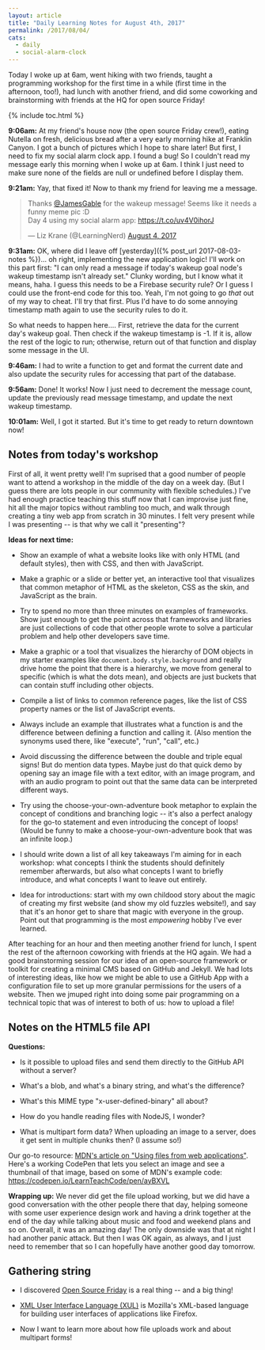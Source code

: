 ```yaml
---
layout: article
title: "Daily Learning Notes for August 4th, 2017"
permalink: /2017/08/04/
cats:
  - daily
  - social-alarm-clock
---
```


Today I woke up at 6am, went hiking with two friends, taught a programming workshop for the first time in a while (first time in the afternoon, too!), had lunch with another friend, and did some coworking and brainstorming with friends at the HQ for open source Friday!

{% include toc.html %}

**9:06am:** At my friend's house now (the open source Friday crew!), eating Nutella on fresh, delicious bread after a very early morning hike at Franklin Canyon. I got a bunch of pictures which I hope to share later! But first, I need to fix my social alarm clock app. I found a bug! So I couldn't read my message early this morning when I woke up at 6am. I think I just need to make sure none of the fields are null or undefined before I display them.

**9:21am:** Yay, that fixed it! Now to thank my friend for leaving me a message.

<blockquote class="twitter-tweet" data-lang="en"><p lang="en" dir="ltr">Thanks <a href="https://twitter.com/JamesGable">@JamesGable</a> for the wakeup message! Seems like it needs a funny meme pic :D<br> Day 4 using my social alarm app: <a href="https://t.co/uv4V0ihorJ">https://t.co/uv4V0ihorJ</a></p>&mdash; Liz Krane (@LearningNerd) <a href="https://twitter.com/LearningNerd/status/893509216513662977">August 4, 2017</a></blockquote>
<script async src="//platform.twitter.com/widgets.js" charset="utf-8"></script>

**9:31am:** OK, where did I leave off [yesterday]({% post_url 2017-08-03-notes %})... oh right, implementing the new application logic! I'll work on this part first: "I can only read a message if today's wakeup goal node's wakeup timestamp isn't already set." Clunky wording, but I know what it means, haha. I guess this needs to be a Firebase security rule? Or I guess I could use the front-end code for this too. Yeah, I'm not going to go *that* out of my way to cheat. I'll try that first. Plus I'd have to do some annoying timestamp math again to use the security rules to do it.

So what needs to happen here.... First, retrieve the data for the current day's wakeup goal. Then check if the wakeup timestamp is -1. If it is, allow the rest of the logic to run; otherwise, return out of that function and display some message in the UI.

**9:46am:** I had to write a function to get and format the current date and also update the security rules for accessing that part of the database. 

**9:56am:** Done! It works! Now I just need to decrement the message count, update the previously read message timestamp, and update the next wakeup timestamp.

**10:01am:** Well, I got it started. But it's time to get ready to return downtown now!


## Notes from today's workshop

First of all, it went pretty well! I'm suprised that a good number of people want to attend a workshop in the middle of the day on a week day. (But I guess there are lots people in our community with flexible schedules.) I've had enough practice teaching this stuff now that I can improvise just fine, hit all the major topics without rambling too much, and walk through creating a tiny web app from scratch in 30 minutes. I felt very present while I was presenting -- is that why we call it "presenting"?

**Ideas for next time:**

  - Show an example of what a website looks like with only HTML (and default styles), then with CSS, and then with JavaScript.

  - Make a graphic or a slide or better yet, an interactive tool that visualizes that common metaphor of HTML as the skeleton, CSS as the skin, and JavaScript as the brain.

  - Try to spend no more than three minutes on examples of frameworks. Show just enough to get the point across that frameworks and libraries are just collections of code that other people wrote to solve a particular problem and help other developers save time.

  - Make a graphic or a tool that visualizes the hierarchy of DOM objects in my starter examples like `document.body.style.background` and really drive home the point that there is a hierarchy, we move from general to specific (which is what the dots mean), and objects are just buckets that can contain stuff including other objects.

  - Compile a list of links to common reference pages, like the list of CSS property names or the list of JavaScript events.

  - Always include an example that illustrates what a function is and the difference between defining a function and calling it. (Also mention the synonyms used there, like "execute", "run", "call", etc.)

  - Avoid discussing the difference between the double and triple equal signs! But do mention data types. Maybe just do that quick demo by opening say an image file with a text editor, with an image program, and with an audio program to point out that the same data can be interpreted different ways.

  - Try using the choose-your-own-adventure book metaphor to explain the concept of conditions and branching logic -- it's also a perfect analogy for the go-to statement and even introducing the concept of loops! (Would be funny to make a choose-your-own-adventure book that was an infinite loop.)

  - I should write down a list of all key takeaways I'm aiming for in each workshop: what concepts I think the students should definitely remember afterwards, but also what concepts I want to briefly introduce, and what concepts I want to leave out entirely.

  - Idea for introductions: start with my own childood story about the magic of creating my first website (and show my old fuzzles website!), and say that it's an honor get to share that magic with everyone in the group. Point out that programming is the most *empowering* hobby I've ever learned.

After teaching for an hour and then meeting another friend for lunch, I spent the rest of the afternoon coworking with friends at the HQ again. We had a good brainstorming session for our idea of an open-source framework or toolkit for creating a minimal CMS based on GitHub and Jekyll. We had lots of interesting ideas, like how we might be able to use a GitHub App with a configuration file to set up more granular permissions for the users of a website. Then we jmuped right into doing some pair programming on a technical topic that was of interest to both of us: how to upload a file!


## Notes on the HTML5 file API

**Questions:**

  - Is it possible to upload files and send them directly to the GitHub API without a server?

  - What's a blob, and what's a binary string, and what's the difference?

  - What's this MIME type "x-user-defined-binary" all about?

  - How do you handle reading files with NodeJS, I wonder?

  - What is multipart form data? When uploading an image to a server, does it get sent in multiple chunks then? (I assume so!)

Our go-to resource: [MDN's article on "Using files from web applications"](https://developer.mozilla.org/en-US/docs/Using_files_from_web_applications). Here's a working CodePen that lets you select an image and see a thumbnail of that image, based on some of MDN's example code: https://codepen.io/LearnTeachCode/pen/ayBXVL

**Wrapping up:** We never did get the file upload working, but we did have a good conversation with the other people there that day, helping someone with some user experience design work and having a drink together at the end of the day while talking about music and food and weekend plans and so on. Overall, it was an amazing day! The only downside was that at night I had another panic attack. But then I was OK again, as always, and I just need to remember that so I can hopefully have another good day tomorrow.


## Gathering string

  - I discovered [Open Source Friday](https://opensourcefriday.com/) is a real thing -- and a big thing!

  - [XML User Interface Language (XUL)](https://developer.mozilla.org/en-US/docs/Mozilla/Tech/XUL) is Mozilla's XML-based language for building user interfaces of applications like Firefox.

  - Now I want to learn more about how file uploads work and about multipart forms!
